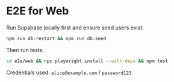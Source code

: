 # E2E for Web

Run Supabase locally first and ensure seed users exist:

```bash
npm run db:restart && npm run db:seed
```

Then run tests:

```bash
cd e2e/web && npx playwright install --with-deps && npm test
```

Credentials used: `alice@example.com` / `password123`.
